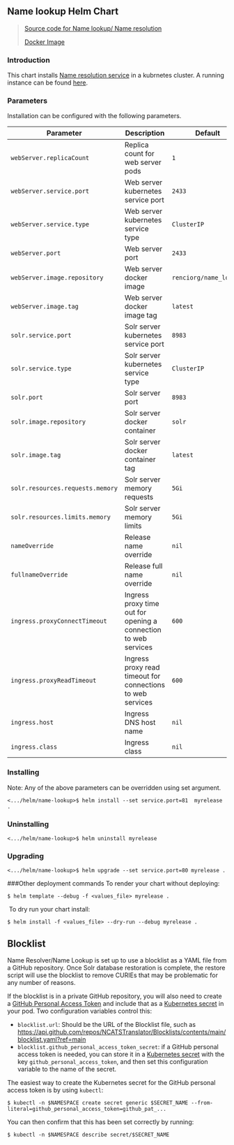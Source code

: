 Name lookup Helm Chart
---
> [Source code for Name lookup/ Name resolution](https://github.com/TranslatorSRI/NameResolution)
>
> [Docker Image](https://hub.docker.com/layers/renciorg/name_lookup)

### Introduction

This chart installs [Name resolution service](https://github.com/TranslatorSRI/NameResolution) in a kubrnetes cluster.
A running instance can be found [here](http://name-resolution-sri.renci.org/docs).

### Parameters

Installation can be configured with the following parameters.

| Parameter | Description | Default |
| --------- | ----        | ----    | 
| `webServer.replicaCount` | Replica count for web server pods  | `1`
| `webServer.service.port` | Web server kubernetes service port  | `2433`
| `webServer.service.type` | Web server kubernetes service type  | `ClusterIP`
| `webServer.port` | Web server port  | `2433`
| `webServer.image.repository` | Web server docker image  | `renciorg/name_lookup`
| `webServer.image.tag` | Web server docker image tag   | `latest`
| `solr.service.port` | Solr server kubernetes service port  | `8983`
| `solr.service.type` |  Solr server kubernetes service type | `ClusterIP`
| `solr.port` | Solr server port   | `8983`
| `solr.image.repository` |  Solr server docker container | `solr`
| `solr.image.tag` |  Solr server docker container tag | `latest`
| `solr.resources.requests.memory` |  Solr server memory requests  | `5Gi`
| `solr.resources.limits.memory` |  Solr server memory limits | `5Gi`
| `nameOverride` | Release name override  | `nil`
| `fullnameOverride` | Release full name override  | `nil`
| `ingress.proxyConnectTimeout` | Ingress proxy time out for opening a connection to web services  | `600`
| `ingress.proxyReadTimeout` | Ingress proxy read timeout for connections to web services  | `600`
| `ingress.host` |  Ingress DNS host name  | `nil`
| `ingress.class` |  Ingress class  | `nil`


### Installing 

Note:  Any of the above parameters can be overridden using set argument. 
```shell script
<.../helm/name-lookup>$ helm install --set service.port=81  myrelease . 
```
 
 
### Uninstalling
```shell script
<.../helm/name-lookup>$ helm uninstall myrelease
```

### Upgrading
```shell script
<.../helm/name-lookup>$ helm upgrade --set service.port=80 myrelease . 
```

###Other deployment commands
To render your chart without deploying:
 
```shell script
$ helm template --debug -f <values_file> myrelease .
```
​
To dry run your chart install: 
```console
$ helm install -f <values_file> --dry-run --debug myrelease .
```

## Blocklist

Name Resolver/Name Lookup is set up to use a blocklist as a YAML file
from a GitHub repository. Once Solr database restoration is
complete, the restore script will use the blocklist to remove CURIEs
that may be problematic for any number of reasons.

If the blocklist is in a private GitHub repository, you will also need
to create a [GitHub Personal Access Token] and include that as a [Kubernetes secret]
in your pod. Two configuration variables control this:
- `blocklist.url`: Should be the URL of the Blocklist file, such as
  https://api.github.com/repos/NCATSTranslator/Blocklists/contents/main/blocklist.yaml?ref=main
- `blocklist.github_personal_access_token_secret`: if a GitHub personal access
  token is needed, you can store it in a [Kubernetes secret] with the key `github_personal_access_token`,
  and then set this configuration variable to the name of the secret.

The easiest way to create the Kubernetes secret for the GitHub personal access token
is by using `kubectl`:

```shell
$ kubectl -n $NAMESPACE create secret generic $SECRET_NAME --from-literal=github_personal_access_token=github_pat_...
```

You can then confirm that this has been set correctly by running:

```shell
$ kubectl -n $NAMESPACE describe secret/$SECRET_NAME
```

[GitHub Personal Access Token]: https://docs.github.com/en/authentication/keeping-your-account-and-data-secure/managing-your-personal-access-tokens#creating-a-fine-grained-personal-access-token
[Kubernetes secret]: https://kubernetes.io/docs/concepts/configuration/secret/#creating-a-secret